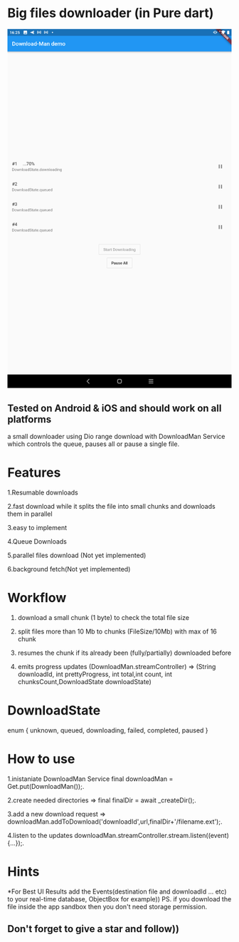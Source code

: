 # Big files downloader (in Pure dart)
![](files/screenshot.png)
## Tested on Android & iOS and should work on all platforms
a small downloader using Dio range download with DownloadMan Service which controls the queue, pauses all or pause a single file.

# Features

1.Resumable downloads

2.fast download while it splits the file into small chunks and downloads them in parallel

3.easy to implement

4.Queue Downloads

5.parallel files download (Not yet implemented)

6.background fetch(Not yet implemented)

# Workflow

1. download a small chunk (1 byte) to check the total file size

2. split files more than 10 Mb to chunks (FileSize/10Mb) with max of 16 chunk

3. resumes the chunk if its already been (fully/partially) downloaded before

4. emits progress updates (DownloadMan.streamController) =>
(String downloadId, int prettyProgress,  int total,int count, int chunksCount,DownloadState downloadState)

# DownloadState

enum { unknown, queued, downloading, failed, completed, paused }

# How to use

1.inistaniate DownloadMan Service final downloadMan = Get.put(DownloadMan());.

2.create needed directories => final finalDir = await _createDir();.

3.add a new download request => downloadMan.addToDownload('downloadId',url,finalDir+'/filename.ext');.

4.listen to the updates downloadMan.streamController.stream.listen((event) {...});.

# Hints
*For Best UI Results add the Events(destination file and downloadId ... etc) to your real-time database, ObjectBox for example))
PS. if you download the file inside the app sandbox then you don't need storage permission.
## Don't forget to give a star and follow))


